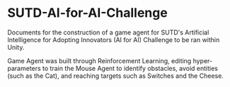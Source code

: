 # SUTD-AI-for-AI-Challenge

Documents for the construction of a game agent for SUTD's Artificial Intelligence for Adopting Innovators (AI for AI) Challenge to be ran within Unity.

Game Agent was built through Reinforcement Learning, editing hyper-parameters to train the Mouse Agent to identify obstacles, avoid entities (such as the Cat), and reaching targets such as Switches and the Cheese.
